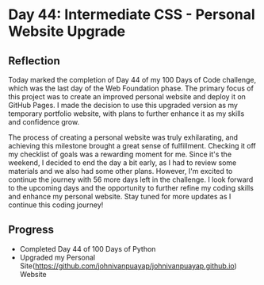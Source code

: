 # Day 44: Intermediate CSS - Personal Website Upgrade

## Reflection

Today marked the completion of Day 44 of my 100 Days of Code challenge, which was the last day of the Web Foundation phase. The primary focus of this project was to create an improved personal website and deploy it on GitHub Pages. I made the decision to use this upgraded version as my temporary portfolio website, with plans to further enhance it as my skills and confidence grow.

The process of creating a personal website was truly exhilarating, and achieving this milestone brought a great sense of fulfillment. Checking it off my checklist of goals was a rewarding moment for me. Since it's the weekend, I decided to end the day a bit early, as I had to review some materials and we also had some other plans. However, I'm excited to continue the journey with 56 more days left in the challenge. I look forward to the upcoming days and the opportunity to further refine my coding skills and enhance my personal website. Stay tuned for more updates as I continue this coding journey!

## Progress

- Completed Day 44 of 100 Days of Python
- Upgraded my Personal Site(https://github.com/johnivanpuayap/johnivanpuayap.github.io) Website
